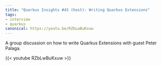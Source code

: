 ```yaml
---
title: "Quarkus Insights #43 (host): Writing Quarkus Extensions"
tags:
- interview
- quarkus
canonical: https://youtu.be/RZbLwBuKxuw
---
```


A group discussion on how to write Quarkus Extensions with guest Peter Palaga.

{{< youtube RZbLwBuKxuw >}}